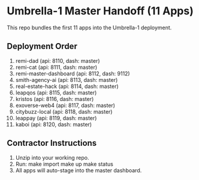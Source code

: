 # Umbrella-1 Master Handoff (11 Apps)

This repo bundles the first 11 apps into the Umbrella-1 deployment.

## Deployment Order
1. remi-dad (api: 8110, dash: master)
2. remi-cat (api: 8111, dash: master)
3. remi-master-dashboard (api: 8112, dash: 9112)
4. smith-agency-ai (api: 8113, dash: master)
5. real-estate-hack (api: 8114, dash: master)
6. leapqos (api: 8115, dash: master)
7. kristos (api: 8116, dash: master)
8. exoverse-web4 (api: 8117, dash: master)
9. citybuzz-local (api: 8118, dash: master)
10. leappay (api: 8119, dash: master)
11. kaboi (api: 8120, dash: master)

## Contractor Instructions
1. Unzip into your working repo.
2. Run:
   make import
   make up
   make status
3. All apps will auto-stage into the master dashboard.

